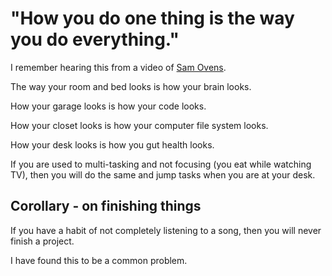# "How you do one thing is the way you do everything."

I remember hearing this from a video of [Sam Ovens](https://www.youtube.com/watch?v=wmFCs4ZFuOk&ab_channel=SamOvens).

The way your room and bed looks is how your brain looks.

How your garage looks is how your code looks.

How your closet looks is how your computer file system looks.

How your desk looks is how you gut health looks.

If you are used to multi-tasking and not focusing (you eat while watching TV), then you will do the same and jump tasks when you are at your desk.

## Corollary - on finishing things
If you have a habit of not completely listening to a song, then you will never finish a project.

I have found this to be a common problem.
